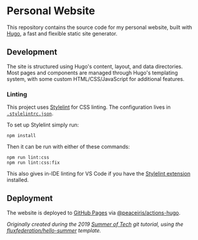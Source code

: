 # Personal Website

This repository contains the source code for my personal website, built with [Hugo](https://gohugo.io/), a fast and flexible static site generator.

## Development

The site is structured using Hugo's content, layout, and data directories. Most pages and components are managed through Hugo's templating system, with some custom HTML/CSS/JavaScript for additional features.

### Linting

This project uses [Stylelint](https://stylelint.io/) for CSS linting. The configuration lives in [`.stylelintrc.json`](/.stylelintrc.json).

To set up Stylelint simply run:
```shell
npm install
```

Then it can be run with either of these commands:

```shell
npm run lint:css
npm run lint:css:fix
```

This also gives in-IDE linting for VS Code if you have the [Stylelint extension](https://marketplace.visualstudio.com/items?itemName=stylelint.vscode-stylelint) installed.


## Deployment

The website is deployed to [GitHub Pages](https://pages.github.com) via [@peaceiris/actions-hugo](https://github.com/peaceiris/actions-hugo).

_Originally created during the 2019 [Summer of Tech](https://www.summeroftech.co.nz/) git tutorial, using the [fluxfederation/hello-summer](https://github.com/fluxfederation/hello-summer) template._
